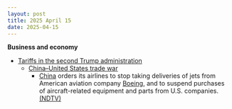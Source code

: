 ```yaml
---
layout: post
title: 2025 April 15
date: 2025-04-15
---
```



**Business and economy**

* [Tariffs in the second Trump administration](https://en.wikipedia.org/wiki/Tariffs_in_the_second_Trump_administration "Tariffs in the second Trump administration")
  + [China–United States trade war](https://en.wikipedia.org/wiki/China%E2%80%93United_States_trade_war "China–United States trade war")
    - [China](https://en.wikipedia.org/wiki/China "China") orders its airlines to stop taking deliveries of jets from American aviation company [Boeing](https://en.wikipedia.org/wiki/Boeing "Boeing"), and to suspend purchases of aircraft-related equipment and parts from U.S. companies. [(NDTV)](https://www.ndtv.com/world-news/us-china-trade-war-escalates-beijing-suspends-boeing-jet-deliveries-8168805)

